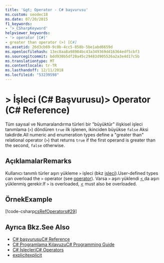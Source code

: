 ```yaml
---
title: '&gt; Operator - C# başvurusu'
ms.custom: seodec18
ms.date: 07/20/2015
f1_keywords:
- '>_CSharpKeyword'
helpviewer_keywords:
- '> operator [C#]'
- greater than operator (>) [C#]
ms.assetid: 26d3cb69-9c0b-4cc5-858b-5be1abd6659d
ms.openlocfilehash: 13ec8aa8a98984bc43a349369dd16364edf5cbf3
ms.sourcegitcommit: bdd930b5df20a45c29483d905526a2a3e4d17c5b
ms.translationtype: MT
ms.contentlocale: tr-TR
ms.lasthandoff: 12/11/2018
ms.locfileid: "53239598"
---
```

# <a name="gt-operator-c-reference"></a><span data-ttu-id="163e0-102">&gt; İşleci (C# Başvurusu)</span><span class="sxs-lookup"><span data-stu-id="163e0-102">&gt; Operator (C# Reference)</span></span>
<span data-ttu-id="163e0-103">Tüm sayısal ve Numaralandırma türleri bir "büyüktür" ilişkisel işleci tanımlama (`>`) döndüren `true` ilk işlenen, ikinciden büyükse `false` Aksi takdirde.</span><span class="sxs-lookup"><span data-stu-id="163e0-103">All numeric and enumeration types define a "greater than" relational operator (`>`) that returns `true` if the first operand is greater than the second, `false` otherwise.</span></span>  
  
## <a name="remarks"></a><span data-ttu-id="163e0-104">Açıklamalar</span><span class="sxs-lookup"><span data-stu-id="163e0-104">Remarks</span></span>  
 <span data-ttu-id="163e0-105">Kullanıcı tanımlı türler aşırı yükleme `>` işleci (bkz [işleci](../../../csharp/language-reference/keywords/operator.md)).</span><span class="sxs-lookup"><span data-stu-id="163e0-105">User-defined types can overload the `>` operator (see [operator](../../../csharp/language-reference/keywords/operator.md)).</span></span> <span data-ttu-id="163e0-106">Varsa `>` aşırı yüklendi [ < ](../../../csharp/language-reference/operators/less-than-operator.md) da aşırı yüklenmiş gerekir.</span><span class="sxs-lookup"><span data-stu-id="163e0-106">If `>` is overloaded, [<](../../../csharp/language-reference/operators/less-than-operator.md) must also be overloaded.</span></span>
  
## <a name="example"></a><span data-ttu-id="163e0-107">Örnek</span><span class="sxs-lookup"><span data-stu-id="163e0-107">Example</span></span>  
 [!code-csharp[csRefOperators#29](../../../csharp/language-reference/operators/codesnippet/CSharp/greater-than-operator_1.cs)]  
  
## <a name="see-also"></a><span data-ttu-id="163e0-108">Ayrıca Bkz.</span><span class="sxs-lookup"><span data-stu-id="163e0-108">See Also</span></span>

- [<span data-ttu-id="163e0-109">C# başvurusu</span><span class="sxs-lookup"><span data-stu-id="163e0-109">C# Reference</span></span>](../../../csharp/language-reference/index.md)  
- [<span data-ttu-id="163e0-110">C# Programlama Kılavuzu</span><span class="sxs-lookup"><span data-stu-id="163e0-110">C# Programming Guide</span></span>](../../../csharp/programming-guide/index.md)  
- [<span data-ttu-id="163e0-111">C# İşleçleri</span><span class="sxs-lookup"><span data-stu-id="163e0-111">C# Operators</span></span>](../../../csharp/language-reference/operators/index.md)  
- [<span data-ttu-id="163e0-112">explicit</span><span class="sxs-lookup"><span data-stu-id="163e0-112">explicit</span></span>](../../../csharp/language-reference/keywords/explicit.md)
